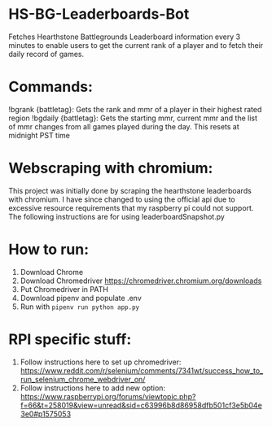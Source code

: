 # HS-BG-Leaderboards-Bot
Fetches Hearthstone Battlegrounds Leaderboard information every 3 minutes to enable users to get the current rank of a player and to fetch their daily record of games.

# Commands:
!bgrank {battletag}: Gets the rank and mmr of a player in their highest rated region
!bgdaily {battletag}: Gets the starting mmr, current mmr and the list of mmr changes from all games played during the day. This resets at midnight PST time

# Webscraping with chromium:
This project was initially done by scraping the hearthstone leaderboards with chromium. I have since changed to using the official api due to excessive resource requirements that my raspberry pi could not support. The following instructions are for using leaderboardSnapshot.py

# How to run:
1. Download Chrome
2. Download Chromedriver https://chromedriver.chromium.org/downloads
3. Put Chromedriver in PATH
4. Download pipenv and populate .env
5. Run with ```pipenv run python app.py```

# RPI specific stuff:
1. Follow instructions here to set up chromedriver: https://www.reddit.com/r/selenium/comments/7341wt/success_how_to_run_selenium_chrome_webdriver_on/
2. Follow instructions here to add new option: https://www.raspberrypi.org/forums/viewtopic.php?f=66&t=258019&view=unread&sid=c63996b8d86958dfb501cf3e5b04e3e0#p1575053
